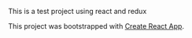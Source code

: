 
This is a test project using react and redux

This project was bootstrapped with [Create React App](https://github.com/facebookincubator/create-react-app).

  